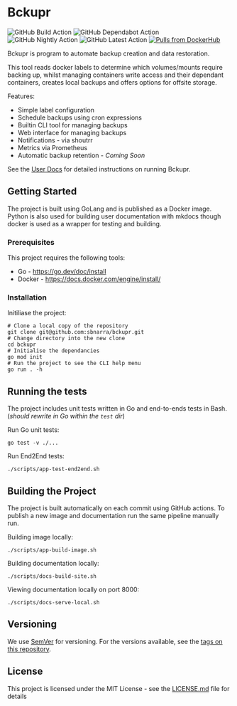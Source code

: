 # Bckupr

![GitHub Build Action](https://github.com/sbnarra/bckupr/actions/workflows/build.yml/badge.svg)
![GitHub Dependabot Action](https://github.com/sbnarra/bckupr/actions/workflows/dependabot.yml/badge.svg)
![GitHub Nightly Action](https://github.com/sbnarra/bckupr/actions/workflows/nightly.yml/badge.svg)
![GitHub Latest Action](https://github.com/sbnarra/bckupr/actions/workflows/latest.yml/badge.svg)
[![Pulls from DockerHub](https://img.shields.io/docker/pulls/sbnarra/bckupr.svg)](https://hub.docker.com/r/sbnarra/bckupr)

Bckupr is program to automate backup creation and data restoration.

This tool reads docker labels to determine which volumes/mounts require backing up, whilst managing containers write access and their dependant containers, creates local backups and offers options for offsite storage.

Features:
* Simple label configuration
* Schedule backups using cron expressions
* Builtin CLI tool for managing backups
* Web interface for managing backups
* Notifications - via shoutrr
* Metrics via Prometheus
* Automatic backup retention - *Coming Soon*

See the [User Docs](https://sbnarra.github.io/bckupr) for detailed instructions on running Bckupr.

## Getting Started

The project is built using GoLang and is published as a Docker image. Python is also used for building user documentation with mkdocs though docker is used as a wrapper for testing and building.

### Prerequisites

This project requires the following tools:

* Go - https://go.dev/doc/install
* Docker - https://docs.docker.com/engine/install/

### Installation

Initiliase the project:
```shell
# Clone a local copy of the repository
git clone git@github.com:sbnarra/bckupr.git
# Change directory into the new clone
cd bckupr
# Initialise the dependancies
go mod init
# Run the project to see the CLI help menu
go run . -h
```

## Running the tests

The project includes unit tests written in Go and end-to-ends tests in Bash. (_should rewrite in Go within the `test` dir_)

Run Go unit tests:
```shell
go test -v ./...
```

Run End2End tests:
```shell
./scripts/app-test-end2end.sh
```

## Building the Project

The project is built automatically on each commit using GitHub actions. To publish a new image and documentation run the same pipeline manually run.

Building image locally:
```shell
./scripts/app-build-image.sh
```

Building documentation locally:
```shell
./scripts/docs-build-site.sh
```

Viewing documentation locally on port 8000:
```shell
./scripts/docs-serve-local.sh
```

## Versioning

We use [SemVer](http://semver.org/) for versioning. For the versions available, see the [tags on this repository](https://github.com/sbnarra/bckupr/tags). 

## License

This project is licensed under the MIT License - see the [LICENSE.md](LICENSE.md) file for details
